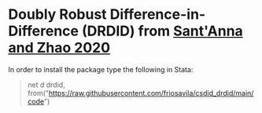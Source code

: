 # Doubly Robust Difference-in-Difference (DRDID) from [Sant'Anna and Zhao 2020](https://www.sciencedirect.com/science/article/abs/pii/S0304407620301901)

In order to install the package type the following in Stata:
> net d drdid, from("https://raw.githubusercontent.com/friosavila/csdid_drdid/main/code")

